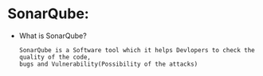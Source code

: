 # SonarQube:

* What is SonarQube?

      SonarQube is a Software tool which it helps Devlopers to check the quality of the code,
      bugs and Vulnerability(Possibility of the attacks)

